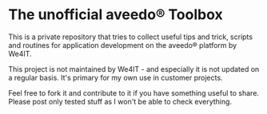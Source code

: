 # The unofficial aveedo&reg; Toolbox

This is a private repository that tries to collect useful tips and trick, scripts and routines for application development on the aveedo&reg; platform by We4IT.

This project is not maintained by We4IT - and especially it is not updated on a regular basis. It's primary for my own use in customer projects.

Feel free to fork it and contribute to it if you have something useful to share. Please post only tested stuff as I won't be able to check everything.